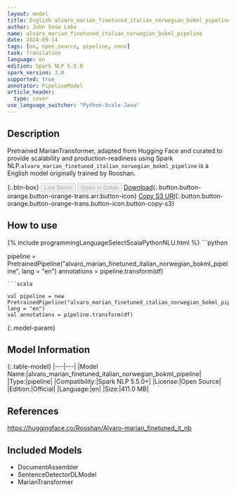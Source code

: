 ```yaml
---
layout: model
title: English alvaro_marian_finetuned_italian_norwegian_bokml_pipeline pipeline MarianTransformer from Rooshan
author: John Snow Labs
name: alvaro_marian_finetuned_italian_norwegian_bokml_pipeline
date: 2024-09-14
tags: [en, open_source, pipeline, onnx]
task: Translation
language: en
edition: Spark NLP 5.5.0
spark_version: 3.0
supported: true
annotator: PipelineModel
article_header:
  type: cover
use_language_switcher: "Python-Scala-Java"
---
```


## Description

Pretrained MarianTransformer, adapted from Hugging Face and curated to provide scalability and production-readiness using Spark NLP.`alvaro_marian_finetuned_italian_norwegian_bokml_pipeline` is a English model originally trained by Rooshan.

{:.btn-box}
<button class="button button-orange" disabled>Live Demo</button>
<button class="button button-orange" disabled>Open in Colab</button>
[Download](https://s3.amazonaws.com/auxdata.johnsnowlabs.com/public/models/alvaro_marian_finetuned_italian_norwegian_bokml_pipeline_en_5.5.0_3.0_1726350740271.zip){:.button.button-orange.button-orange-trans.arr.button-icon}
[Copy S3 URI](s3://auxdata.johnsnowlabs.com/public/models/alvaro_marian_finetuned_italian_norwegian_bokml_pipeline_en_5.5.0_3.0_1726350740271.zip){:.button.button-orange.button-orange-trans.button-icon.button-copy-s3}

## How to use



<div class="tabs-box" markdown="1">
{% include programmingLanguageSelectScalaPythonNLU.html %}
```python

pipeline = PretrainedPipeline("alvaro_marian_finetuned_italian_norwegian_bokml_pipeline", lang = "en")
annotations =  pipeline.transform(df)   

```
```scala

val pipeline = new PretrainedPipeline("alvaro_marian_finetuned_italian_norwegian_bokml_pipeline", lang = "en")
val annotations = pipeline.transform(df)

```
</div>

{:.model-param}
## Model Information

{:.table-model}
|---|---|
|Model Name:|alvaro_marian_finetuned_italian_norwegian_bokml_pipeline|
|Type:|pipeline|
|Compatibility:|Spark NLP 5.5.0+|
|License:|Open Source|
|Edition:|Official|
|Language:|en|
|Size:|411.0 MB|

## References

https://huggingface.co/Rooshan/Alvaro-marian_finetuned_it_nb

## Included Models

- DocumentAssembler
- SentenceDetectorDLModel
- MarianTransformer